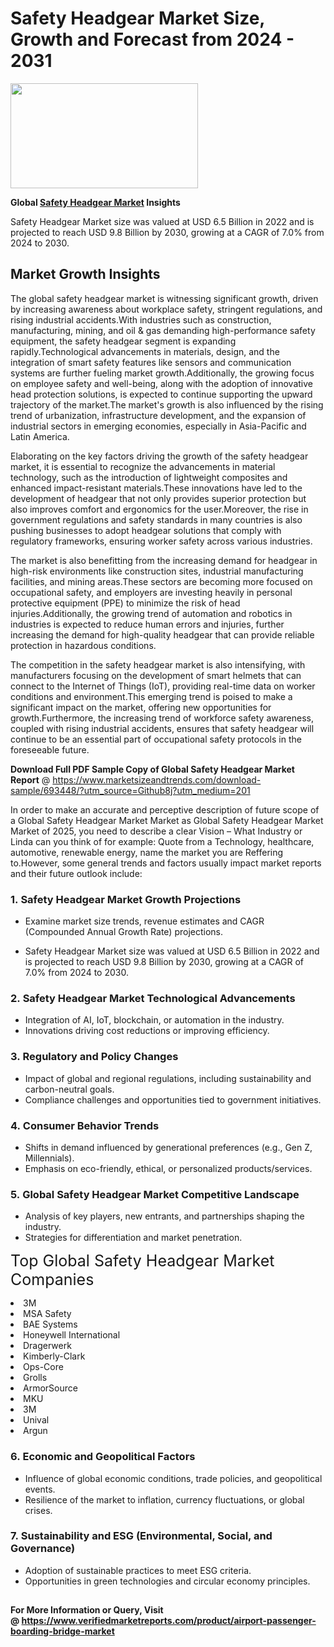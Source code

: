 <H1>Safety Headgear Market Size, Growth and Forecast from 2024 - 2031</H1><img class="aligncenter size-medium wp-image-584254" src="https://thirdeyenews.in/wp-content/uploads/2024/09/Global-Market-Research-300x168.jpeg" alt="" width="300" height="168" /><p><strong>Global&nbsp;<a href="https://www.marketsizeandtrends.com/download-sample/693448/?utm_source=Github8j?utm_medium=201">Safety Headgear Market</a> Insights</strong></p><p>Safety Headgear Market size was valued at USD 6.5 Billion in 2022 and is projected to reach USD 9.8 Billion by 2030, growing at a CAGR of 7.0% from 2024 to 2030.</p><p><h2>Market Growth Insights</h2> <p>The global safety headgear market is witnessing significant growth, driven by increasing awareness about workplace safety, stringent regulations, and rising industrial accidents.With industries such as construction, manufacturing, mining, and oil & gas demanding high-performance safety equipment, the safety headgear segment is expanding rapidly.Technological advancements in materials, design, and the integration of smart safety features like sensors and communication systems are further fueling market growth.Additionally, the growing focus on employee safety and well-being, along with the adoption of innovative head protection solutions, is expected to continue supporting the upward trajectory of the market.The market's growth is also influenced by the rising trend of urbanization, infrastructure development, and the expansion of industrial sectors in emerging economies, especially in Asia-Pacific and Latin America.</p> <p>Elaborating on the key factors driving the growth of the safety headgear market, it is essential to recognize the advancements in material technology, such as the introduction of lightweight composites and enhanced impact-resistant materials.These innovations have led to the development of headgear that not only provides superior protection but also improves comfort and ergonomics for the user.Moreover, the rise in government regulations and safety standards in many countries is also pushing businesses to adopt headgear solutions that comply with regulatory frameworks, ensuring worker safety across various industries.</p> <p>The market is also benefitting from the increasing demand for headgear in high-risk environments like construction sites, industrial manufacturing facilities, and mining areas.These sectors are becoming more focused on occupational safety, and employers are investing heavily in personal protective equipment (PPE) to minimize the risk of head injuries.Additionally, the growing trend of automation and robotics in industries is expected to reduce human errors and injuries, further increasing the demand for high-quality headgear that can provide reliable protection in hazardous conditions.</p> <p>The competition in the safety headgear market is also intensifying, with manufacturers focusing on the development of smart helmets that can connect to the Internet of Things (IoT), providing real-time data on worker conditions and environment.This emerging trend is poised to make a significant impact on the market, offering new opportunities for growth.Furthermore, the increasing trend of workforce safety awareness, coupled with rising industrial accidents, ensures that safety headgear will continue to be an essential part of occupational safety protocols in the foreseeable future.</p> <p><span class=""><strong>Download Full PDF Sample Copy of Global Safety Headgear Market Report</strong> @ <a href="https://www.marketsizeandtrends.com/download-sample/693448/?utm_source=Github8j?utm_medium=201" target="_blank">https://www.marketsizeandtrends.com/download-sample/693448/?utm_source=Github8j?utm_medium=201</a></span></p><p>In order to make an accurate and perceptive description of future scope of a Global&nbsp;Safety Headgear Market Market as Global&nbsp;Safety Headgear Market Market of 2025, you need to describe a clear Vision &ndash; What Industry or Linda can you think of for example: Quote from a Technology, healthcare, automotive, renewable energy, name the market you are Reffering to.However, some general trends and factors usually impact market reports and their future outlook include:</p><h3>1.&nbsp;<strong>Safety Headgear Market Growth Projections</strong></h3><ul><li>Examine market size trends, revenue estimates and CAGR (Compounded Annual Growth Rate) projections.</li><li><p>Safety Headgear Market size was valued at USD 6.5 Billion in 2022 and is projected to reach USD 9.8 Billion by 2030, growing at a CAGR of 7.0% from 2024 to 2030.</p></li></ul><h3>2.&nbsp;<strong>Safety Headgear Market Technological Advancements</strong></h3><ul><li>Integration of AI, IoT, blockchain, or automation in the industry.</li><li>Innovations driving cost reductions or improving efficiency.</li></ul><h3>3.&nbsp;<strong>Regulatory and Policy Changes</strong></h3><ul><li>Impact of global and regional regulations, including sustainability and carbon-neutral goals.</li><li>Compliance challenges and opportunities tied to government initiatives.</li></ul><h3>4.&nbsp;<strong>Consumer Behavior Trends</strong></h3><ul><li>Shifts in demand influenced by generational preferences (e.g., Gen Z, Millennials).</li><li>Emphasis on eco-friendly, ethical, or personalized products/services.</li></ul><h3>5.&nbsp;<strong>Global Safety Headgear Market Competitive Landscape</strong></h3><ul><li>Analysis of key players, new entrants, and partnerships shaping the industry.</li><li>Strategies for differentiation and market penetration.</li></ul><p data-pm-slice="1 1 []"><span style="color: inherit; font-family: inherit; font-size: 25px;">Top Global Safety Headgear Market Companies</span></p><div class="" data-test-id=""><p><li>3M</li><li> MSA Safety</li><li> BAE Systems</li><li> Honeywell International</li><li> Dragerwerk</li><li> Kimberly-Clark</li><li> Ops-Core</li><li> Grolls</li><li> ArmorSource</li><li> MKU</li><li> 3M</li><li> Unival</li><li> Argun</li></p></div><h3>6.&nbsp;<strong>Economic and Geopolitical Factors</strong></h3><ul><li>Influence of global economic conditions, trade policies, and geopolitical events.</li><li>Resilience of the market to inflation, currency fluctuations, or global crises.</li></ul><h3>7.&nbsp;<strong>Sustainability and ESG (Environmental, Social, and Governance)</strong></h3><ul><li>Adoption of sustainable practices to meet ESG criteria.</li><li>Opportunities in green technologies and circular economy principles.</li></ul><h2><strong style="font-size: 14px;">For More Information or Query, Visit @&nbsp;</strong><a style="background-color: #ffffff; font-size: 14px;" href="https://www.marketsizeandtrends.com/report/safety-headgear-market/" target="_blank">https://www.verifiedmarketreports.com/product/airport-passenger-boarding-bridge-market</a></h2>
